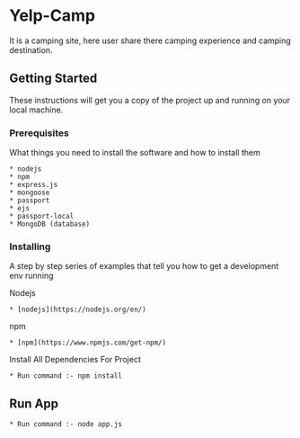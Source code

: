 # Yelp-Camp
It is a camping site, here user share there camping experience and camping destination.

## Getting Started

These instructions will get you a copy of the project up and running on your local machine.

### Prerequisites

What things you need to install the software and how to install them

```
* nodejs 
* npm 
* express.js 
* mongoose 
* passport 
* ejs  
* passport-local 
* MongoDB (database)
```

### Installing

A step by step series of examples that tell you how to get a development env running

 Nodejs 

```
* [nodejs](https://nodejs.org/en/)

```
npm

```
* [npm](https://www.npmjs.com/get-npm/)
```
Install All Dependencies For Project 

```
* Run command :- npm install 

```


## Run App

```
* Run command :- node app.js
```



